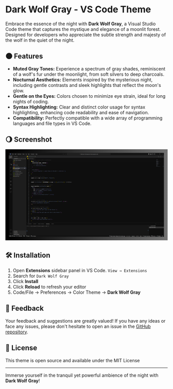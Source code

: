 # Dark Wolf Gray - VS Code Theme

Embrace the essence of the night with **Dark Wolf Gray**, a Visual Studio Code theme that captures the mystique and elegance of a moonlit forest. Designed for developers who appreciate the subtle strength and majesty of the wolf in the quiet of the night.

## 🌑 Features

- **Muted Gray Tones:** Experience a spectrum of gray shades, reminiscent of a wolf's fur under the moonlight, from soft silvers to deep charcoals.
- **Nocturnal Aesthetics:** Elements inspired by the mysterious night, including gentle contrasts and sleek highlights that reflect the moon's glow.
- **Gentle on the Eyes:** Colors chosen to minimize eye strain, ideal for long nights of coding.
- **Syntax Highlighting:** Clear and distinct color usage for syntax highlighting, enhancing code readability and ease of navigation.
- **Compatibility:** Perfectly compatible with a wide array of programming languages and file types in VS Code.

## 🌖 Screenshot

![JavaScript Screenshot](screenshots/javascript.png) <!-- Reference to JavaScript Screenshot -->

## 🛠 Installation

1. Open **Extensions** sidebar panel in VS Code. `View → Extensions`
2. Search for `Dark Wolf Gray`
3. Click **Install**
4. Click **Reload** to refresh your editor
5. Code/File → Preferences → Color Theme → **Dark Wolf Gray**

## 📝 Feedback

Your feedback and suggestions are greatly valued! If you have any ideas or face any issues, please don't hesitate to open an issue in the [GitHub repository]("https://github.com/AKCodeWorks/dark-wolf-gray).

## 📘 License

This theme is open source and available under the MIT License

---

Immerse yourself in the tranquil yet powerful ambience of the night with **Dark Wolf Gray**!

